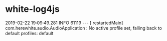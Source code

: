 # white-log4js


2019-02-22 19:09:49.281  INFO 61119 --- [  restartedMain] com.herewhite.audio.AudioApplication     : No active profile set, falling back to default profiles: default
